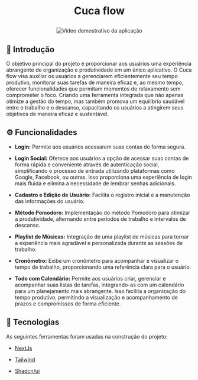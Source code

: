 <h1 align="center">
   <p> Cuca flow </p>
</h1>

<p align="center">
  <img src="https://miro.medium.com/v2/resize:fit:1100/format:webp/1*v-OPYCVCFfJejxZ_7lHitg.png" alt="Vídeo demostrativo da aplicação">
</p>


## 📃 Introdução
O objetivo principal do projeto é proporcionar aos usuários uma experiência abrangente de organização e produtividade em um único aplicativo. O Cuca flow visa auxiliar os usuários a gerenciarem eficientemente seu tempo produtivo, monitorar suas tarefas de maneira eficaz e, ao mesmo tempo, oferecer funcionalidades que permitam momentos de relaxamento sem comprometer o foco. Criando uma ferramenta integrada que não apenas otimize a gestão do tempo, mas também promova um equilíbrio saudável entre o trabalho e o descanso, capacitando os usuários a atingirem seus objetivos de maneira eficaz e sustentável.

## ⚙ Funcionalidades 
- **Login:** Permite aos usuários acessarem suas contas de forma segura.

- **Login Social:** Oferece aos usuários a opção de acessar suas contas de forma rápida e conveniente através de autenticação social, simplificando o processo de entrada utilizando plataformas como Google, Facebook, ou outras. Isso proporciona uma experiência de login mais fluida e elimina a necessidade de lembrar senhas adicionais.

- **Cadastro e Edição de Usuário:** Facilita o registro inicial e a manutenção das informações do usuário.

- **Método Pomodoro:** Implementação do método Pomodoro para otimizar a produtividade, alternando entre períodos de trabalho e intervalos de descanso.

- **Playlist de Músicas:** Integração de uma playlist de músicas para tornar a experiência mais agradável e personalizada durante as sessões de trabalho.

- **Cronômetro:** Exibe um cronômetro para acompanhar e visualizar o tempo de trabalho, proporcionando uma referência clara para o usuário.

- **Todo com Calendário:** Permite aos usuários criar, gerenciar e acompanhar suas listas de tarefas, integrando-as com um calendário para um planejamento mais abrangente. Isso facilita a organização do tempo produtivo, permitindo a visualização e acompanhamento de prazos e compromissos de forma eficiente.

## 🧱 Tecnologias

As seguintes ferramentas foram usadas na construção do projeto:
- [NextJs](https://nextjs.org/)

- [Tailwind](https://tailwindcss.com/)

- [Shadcn/ui](https://ui.shadcn.com/)